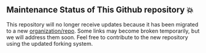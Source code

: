 ## Maintenance Status of This Github repository 💥
This repository will no longer receive updates because it has been migrated to a new [organization/repo](https://github.com/OptiNa-Team/OptiNa-Reborn-RP/). Some links may become broken temporarily, but we will address them soon. Feel free to contribute to the new repository using the updated forking system.


#

